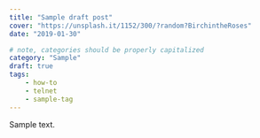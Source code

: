 ```yaml
---
title: "Sample draft post"
cover: "https://unsplash.it/1152/300/?random?BirchintheRoses"
date: "2019-01-30"

# note, categories should be properly capitalized
category: "Sample"
draft: true
tags:
    - how-to
    - telnet
    - sample-tag
---
```


Sample text.
